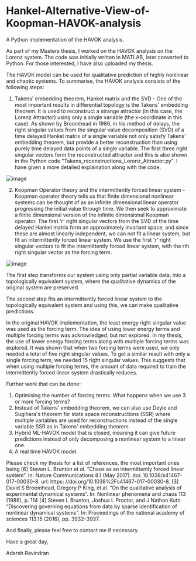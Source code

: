 # Hankel-Alternative-View-of-Koopman-HAVOK-analysis


A Python implementation of the HAVOK analysis.

As part of my Masters thesis, I worked on the HAVOK analysis on the Lorenz system. The code was initially written in MATLAB, later converted to Python. For those interested, I have also uploaded my thesis.

The HAVOK model can be used for qualitative prediction of highly nonlinear and chaotic systems. To summarise, the HAVOK analysis consists of the following steps:

1. Takens' embedding theorem, Hankel matrix and the SVD - One of the most important results in differential topology is the Takens' embedding theorem. It is used to reconstruct a strange attractor (in this case, the Lorenz Attractor) using only a single variable (the x-coordinate in this case). As shown by Broomhead in 1986, in his method of delays, the right singular values from the singular value decomposition (SVD) of a time delayed Hankel matrix of a single variable not only satisfy Takens' embedding theorem, but provide a better reconstruction than using purely time delayed data points of a single variable. The first three right singular vectors form the reconstructed attractor and this is also shown in the Python code "Takens_reconstructions_Lorenz_Attractor.py". I have given a more detailed explaination along with the code.

![image](https://user-images.githubusercontent.com/49671867/215022833-ecfef7f7-3b8e-4ddd-a4ad-87a3c3178665.png)

2. Koopman Operator theory and the intermittently forced linear system - Koopman operator theory tells us that finite dimensional nonlinear systems can be thought of as an infinite dimensional linear operator progressing the initial value through time. We then seek to approximate a finite dimensional version of the infinite dimensional Koopman operator. The first 'r' right singular vectors from the SVD of the time delayed Hankel matrix form an approximately invariant space, and since these are almost linearly independent, we can not fit a linear system, but fit an intermittently forced linear system. We use the first 'r' right singular vectors to fit the intermittently forced linear system, with the rth right singular vector as the forcing term.

![image](https://user-images.githubusercontent.com/49671867/215022947-1dd5c016-14aa-474a-8b6e-b8d43086f942.png)


The first step transforms our system using only partial variable data, into a topologically equivalent system, where the qualitative dynamics of the original system are preserved.

The second step fits an intermittently forced linear system to the topologically equivalent system and using this, we can make qualitative predictions.

In the original HAVOK implementation, the least energy right singular value was used as the forcing term. The idea of using lower energy terms and multiple forcing terms was acknowledged, but not explored. In my thesis, the use of lower energy forcing terms along with multiple forcing terms was explored. It was shown that when two forcing terms were used, we only needed a total of five right singular values. To get a similar result with only a single forcing term, we needed 15 right singular values. This suggests that when using multiple forcing terms, the amount of data required to train the intermittently forced linear system drastically reduces. 

Further work that can be done:
1. Optimising the number of forcing terms. What happens when we use 3 or more forcing terms?
2. Instead of Takens' embedding theorem, we can also use Deyle and Sugihara's theorem for state space reconstructions (SSR) where multiple variables are used for reconstructions instead of the single variable SSR as in Takens' embedding theorem.
3. Hybrid ML-HAVOK model that is closed, meaning it can give future predictions instead of only decomposing a nonlinear system to a linear one.
4. A real time HAVOK model.

Please check my thesis for a list of references, the most important ones being
[6] Steven L. Brunton et al. “Chaos as an intermittently forced linear system”. In: Nature
Communications 8.1 (May 2017). doi: 10.1038/s41467-017-00030-8. url: https:
//doi.org/10.1038%2Fs41467-017-00030-8.
[3] David S Broomhead, Gregory P King, et al. “On the qualitative analysis of experimental dynamical systems”. In: Nonlinear phenomena and chaos 113 (1986), p. 114
[4] Steven L Brunton, Joshua L Proctor, and J Nathan Kutz. “Discovering governing
equations from data by sparse identification of nonlinear dynamical systems”. In: Proceedings of the national academy of sciences 113.15 (2016), pp. 3932–3937.

And finally, please feel free to contact me if necessary.

Have a great day,

Adarsh Ravindran
